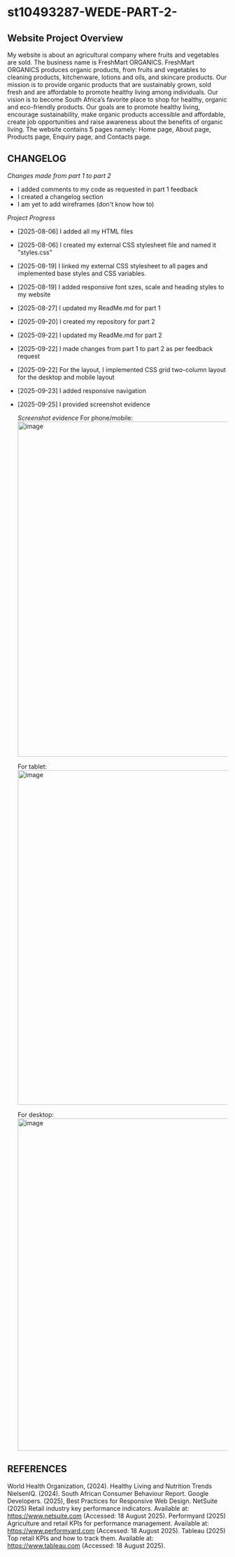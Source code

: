 # st10493287-WEDE-PART-2-

## Website Project Overview

My website is about an agricultural company where fruits and vegetables are sold. The business name is FreshMart ORGANICS. FreshMart ORGANICS produces organic products, from fruits and vegetables to cleaning products, kitchenware, lotions and oils, and skincare products. Our mission is to provide organic products that are sustainably grown, sold fresh and are affordable to promote healthy living among individuals. Our vision is to become South Africa’s favorite place to shop for healthy, organic and eco-friendly products. Our goals are to promote healthy living, encourage sustainability, make organic products accessible and affordable, create job opportunities and raise awareness about the benefits of organic living. The website contains 5 pages namely: Home page, About page, Products page, Enquiry page, and Contacts page. 



## CHANGELOG

*Changes made from part 1 to part 2*
- I added comments to my code as requested in part 1 feedback
- I created a changelog section
- I am yet to add wireframes (don't know how to)
  
*Project Progress*
- [2025-08-06] I added all my HTML files 
- [2025-08-06] I created my external CSS stylesheet file and named it "styles.css"
- [2025-08-19] I linked my external CSS stylesheet to all pages and implemented base styles and CSS variables. 
- [2025-08-19] I added responsive font szes, scale and heading styles to my website
- [2025-08-27] I updated my ReadMe.md for part 1
- [2025-09-20] I created my repository for part 2
- [2025-09-22] I updated my ReadMe.md for part 2
- [2025-09-22] I made changes from part 1 to part 2 as per feedback request 
- [2025-09-22] For the layout, I implemented CSS grid two-column layout for the desktop and mobile layout
- [2025-09-23] I added responsive navigation
- [2025-09-25] I provided screenshot evidence

  *Screenshot evidence*
  For phone/mobile:
  <img width="1028" height="765" alt="image" src="https://github.com/user-attachments/assets/2bd56595-2a78-4025-a724-c662f623d853" />

  For tablet:
  <img width="1036" height="764" alt="image" src="https://github.com/user-attachments/assets/9fa6b966-c06a-48bd-baa5-8d24937b28f2" />

 
  For desktop:
  <img width="1593" height="759" alt="image" src="https://github.com/user-attachments/assets/91daaf0e-02d3-4df7-8681-739eb544c9e1" />







## REFERENCES 
World Health Organization, (2024). Healthy Living and Nutrition Trends
NielsenIQ. (2024). South African Consumer Behaviour Report. 
Google Developers. (2025), Best Practices for Responsive Web Design. 
NetSuite (2025) Retail industry key performance indicators. Available at: https://www.netsuite.com (Accessed: 18 August 2025).
Performyard (2025) Agriculture and retail KPIs for performance management. Available at: https://www.performyard.com (Accessed: 18 August 2025).
Tableau (2025) Top retail KPIs and how to track them. Available at: https://www.tableau.com (Accessed: 18 August 2025).
